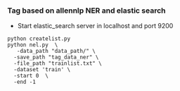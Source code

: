 ### Tag based on allennlp NER and elastic search

- Start elastic_search server in localhost and port 9200

```
python createlist.py
python nel.py  \
   -data_path "data_path/" \
  -save_path "tag_data_ner" \
  -file_path "trainlist.txt" \
  -dataset 'train' \
  -start 0  \
  -end -1 
```